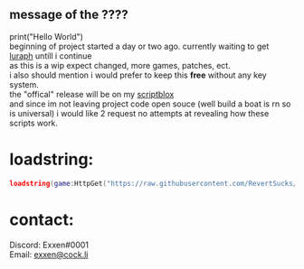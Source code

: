 ## message of the ????
print("Hello World")  
beginning of project started a day or two ago. currently waiting to get [luraph](https://lura.ph/) untill i continue  
as this is a wip expect changed, more games, patches, ect.  
i also should mention i would prefer to keep this **free** without any key system.  
the "offical" release will be on my [scriptblox](https://scriptblox.com/u/Exxen)  
and since im not leaving project code open souce (well build a boat is rn so is universal) i would like 2 request no attempts at revealing how these scripts work.
# loadstring:
```lua
loadstring(game:HttpGet("https://raw.githubusercontent.com/RevertSucks/PartyTime/main/Main.lua"))()
```
# contact:
Discord: Exxen#0001  
Email: exxen@cock.li
